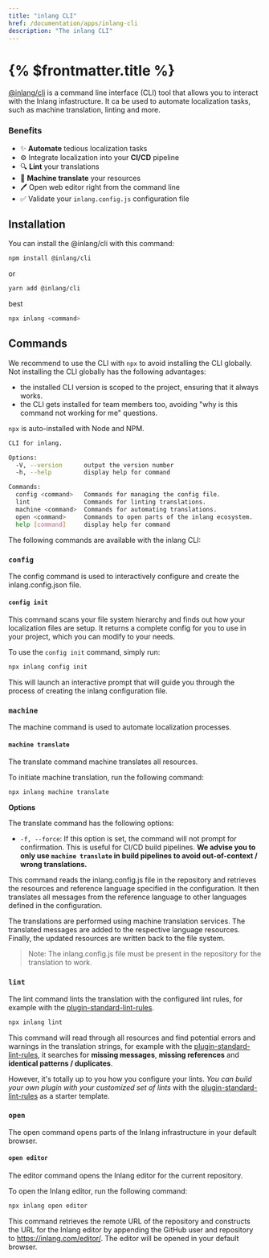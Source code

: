 ```yaml
---
title: "inlang CLI"
href: /documentation/apps/inlang-cli
description: "The inlang CLI"
---
```


# {% $frontmatter.title %}

[@inlang/cli](https://github.com/inlang/inlang/tree/main/source-code/cli) is a command line interface (CLI) tool that allows you to interact with the Inlang infastructure. It ca be used to automate localization tasks, such as machine translation, linting and more.

### Benefits

- ✨ **Automate** tedious localization tasks
- ⚙️ Integrate localization into your **CI/CD** pipeline
- 🔍 **Lint** your translations
- 🤖 **Machine translate** your resources
- 🖊️ Open web editor right from the command line
- ✅ Validate your `inlang.config.js` configuration file

## Installation

You can install the @inlang/cli with this command:

```sh
npm install @inlang/cli
```

or

```sh
yarn add @inlang/cli
```

best

```sh
npx inlang <command>
```

## Commands

We recommend to use the CLI with `npx` to avoid installing the CLI globally. Not installing the CLI globally has the following advantages:

- the installed CLI version is scoped to the project, ensuring that it always works.
- the CLI gets installed for team members too, avoiding "why is this command not working for me" questions.

`npx` is auto-installed with Node and NPM.

```sh
CLI for inlang.

Options:
  -V, --version      output the version number
  -h, --help         display help for command

Commands:
  config <command>   Commands for managing the config file.
  lint               Commands for linting translations.
  machine <command>  Commands for automating translations.
  open <command>     Commands to open parts of the inlang ecosystem.
  help [command]     display help for command
```

The following commands are available with the inlang CLI:

### `config`

The config command is used to interactively configure and create the inlang.config.json file.

#### `config init`

This command scans your file system hierarchy and finds out how your localization files are setup.
It returns a complete config for you to use in your project, which you can modify to your needs.

To use the `config init` command, simply run:

```sh
npx inlang config init
```

This will launch an interactive prompt that will guide you through the process of creating the inlang configuration file.

### `machine`

The machine command is used to automate localization processes.

#### `machine translate`

The translate command machine translates all resources.

To initiate machine translation, run the following command:

```sh
npx inlang machine translate
```

**Options**

The translate command has the following options:

- `-f, --force`: If this option is set, the command will not prompt for confirmation. This is useful for CI/CD build pipelines. **We advise you to only use `machine translate` in build pipelines to avoid out-of-context / wrong translations.**

This command reads the inlang.config.js file in the repository and retrieves the resources and reference language specified in the configuration. It then translates all messages from the reference language to other languages defined in the configuration.

The translations are performed using machine translation services. The translated messages are added to the respective language resources. Finally, the updated resources are written back to the file system.

> Note: The inlang.config.js file must be present in the repository for the translation to work.

### `lint`

The lint command lints the translation with the configured lint rules, for example with the [plugin-standard-lint-rules](https://github.com/inlang/plugin-standard-lint-rules).

```sh
npx inlang lint
```

This command will read through all resources and find potential errors and warnings in the translation strings, for example with the [plugin-standard-lint-rules](https://github.com/inlang/plugin-standard-lint-rules), it searches for **missing messages**, **missing references** and **identical patterns / duplicates**.

However, it's totally up to you how you configure your lints. _You can build your own plugin with your customized set of lints_ with the [plugin-standard-lint-rules](https://github.com/inlang/plugin-standard-lint-rules) as a starter template.

### `open`

The open command opens parts of the Inlang infrastructure in your default browser.

#### `open editor`

The editor command opens the Inlang editor for the current repository.

To open the Inlang editor, run the following command:

```sh
npx inlang open editor
```

This command retrieves the remote URL of the repository and constructs the URL for the Inlang editor by appending the GitHub user and repository to https://inlang.com/editor/. The editor will be opened in your default browser.

